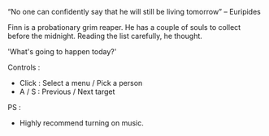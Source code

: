 “No one can confidently say that he will still be living tomorrow” – Euripides

Finn is a probationary grim reaper. He has a couple of souls to collect before the midnight. Reading the list carefully, he thought.

'What's going to happen today?'

Controls :
- Click : Select a menu / Pick a person
- A / S : Previous / Next target

PS :
- Highly recommend turning on music.